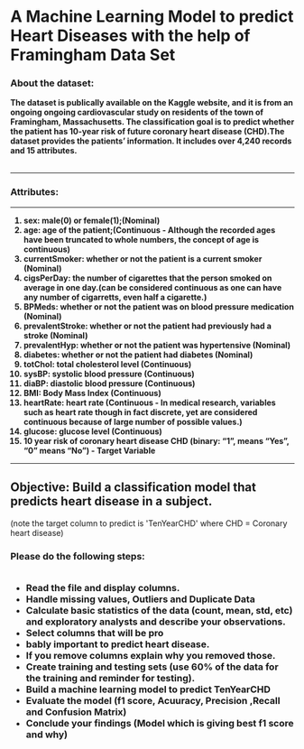 <h1>A Machine Learning Model to predict Heart Diseases with the help of Framingham Data Set</h1>

<h3>About the dataset:</h3>

<b>The dataset is publically available on the Kaggle website, and it is from an ongoing ongoing cardiovascular study on residents of the town of Framingham, Massachusetts. The classification goal is to predict whether the patient has 10-year risk of future coronary heart disease (CHD).The dataset provides the patients’ information. It includes over 4,240 records and 15 attributes.</b>
<br></br>
<hr></hr>
<h3>Attributes:</h3>
<hr></hr>
<ol><b>
    <li>sex: male(0) or female(1);(Nominal)</li > 
    <li>age: age of the patient;(Continuous - Although the recorded ages have been truncated to whole numbers, the concept of age is continuous)</li >
    <li>currentSmoker: whether or not the patient is a current smoker (Nominal)</li >
    <li>cigsPerDay: the number of cigarettes that the person smoked on average in one day.(can be considered continuous as one can have any number of cigarretts, even half a           cigarette.)</li >
    <li>BPMeds: whether or not the patient was on blood pressure medication (Nominal)</li >
      <li>prevalentStroke: whether or not the patient had previously had a stroke (Nominal)</li >
      <li>prevalentHyp: whether or not the patient was hypertensive (Nominal)</li >
      <li>diabetes: whether or not the patient had diabetes (Nominal)</li >
      <li>totChol: total cholesterol level (Continuous)</li >
      <li>sysBP: systolic blood pressure (Continuous)</li >
      <li>diaBP: diastolic blood pressure (Continuous)</li >
      <li>BMI: Body Mass Index (Continuous)</li >
      <li>heartRate: heart rate (Continuous - In medical research, variables such as heart rate though in fact discrete, yet are considered continuous because of large number             of possible values.)</li >
      <li>glucose: glucose level (Continuous)</li >
      <li>10 year risk of coronary heart disease CHD (binary: “1”, means “Yes”, “0” means “No”) - Target Variable</li >
    </b>
  </ol>

<hr></hr>
<h2>Objective: Build a classification model that predicts heart disease in a subject.</h2>(note the target column to predict is 'TenYearCHD' where CHD = Coronary heart disease) 

<h3>Please do the following steps: 
<br></br>
<ul>
    <li>Read the file and display columns.</li>
    <li>Handle missing values, Outliers and Duplicate Data</li>
    <li>Calculate basic statistics of the data (count, mean, std, etc) and exploratory analysts and describe your observations.</li>
    <li>Select columns that will be pro<li>bably important to predict heart disease.</li>
    <li>If you remove columns explain why you removed those.</li>
    <li>Create training and testing sets (use 60% of the data for the training and reminder for testing).</li>
    <li>Build a machine learning model to predict TenYearCHD</li>
    <li>Evaluate the model (f1 score, Acuuracy, Precision ,Recall and Confusion Matrix)</li>
    <li>Conclude your findings (Model which is giving best f1 score and why)</li>

